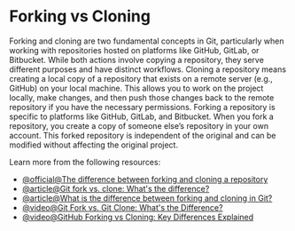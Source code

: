 # Forking vs Cloning

Forking and cloning are two fundamental concepts in Git, particularly when working with repositories hosted on platforms like GitHub, GitLab, or Bitbucket. While both actions involve copying a repository, they serve different purposes and have distinct workflows.
Cloning a repository means creating a local copy of a repository that exists on a remote server (e.g., GitHub) on your local machine. This allows you to work on the project locally, make changes, and then push those changes back to the remote repository if you have the necessary permissions.
Forking a repository is specific to platforms like GitHub, GitLab, and Bitbucket. When you fork a repository, you create a copy of someone else’s repository in your own account. This forked repository is independent of the original and can be modified without affecting the original project.

Learn more from the following resources:

- [@official@The difference between forking and cloning a repository](https://github.com/orgs/community/discussions/35849)
- [@article@Git fork vs. clone: What's the difference?](https://www.theserverside.com/answer/Git-fork-vs-clone-Whats-the-difference)
- [@article@What is the difference between forking and cloning in Git?](https://www.educative.io/answers/what-is-the-difference-between-forking-and-cloning-in-git)
- [@video@Git Fork vs. Git Clone: What's the Difference?](https://youtu.be/6YQxkxw8nhE?si=mJNvcaB4lQccsU57)
- [@video@GitHub Forking vs Cloning: Key Differences Explained](https://youtu.be/yQSjqYs2UBE?si=3BKYtWmkLIMWvA6G)